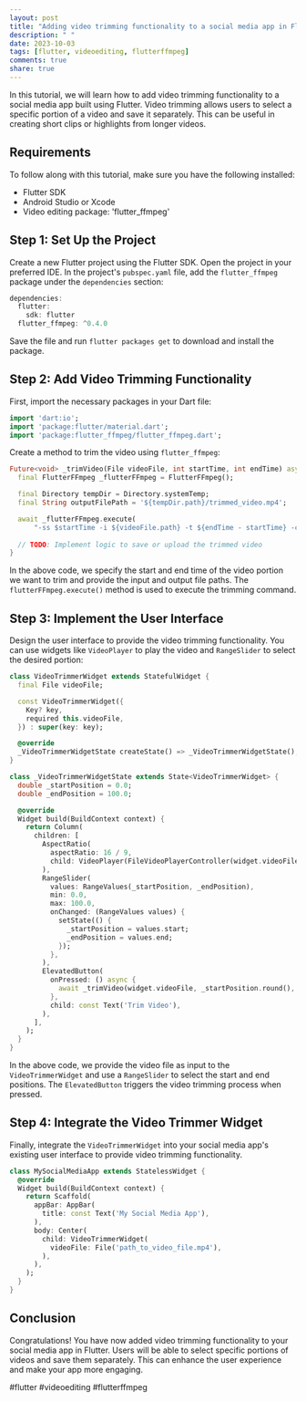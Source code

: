 ```yaml
---
layout: post
title: "Adding video trimming functionality to a social media app in Flutter"
description: " "
date: 2023-10-03
tags: [flutter, videoediting, flutterffmpeg]
comments: true
share: true
---
```


In this tutorial, we will learn how to add video trimming functionality to a social media app built using Flutter. Video trimming allows users to select a specific portion of a video and save it separately. This can be useful in creating short clips or highlights from longer videos.

## Requirements
To follow along with this tutorial, make sure you have the following installed:

- Flutter SDK
- Android Studio or Xcode
- Video editing package: 'flutter_ffmpeg'

## Step 1: Set Up the Project
Create a new Flutter project using the Flutter SDK. Open the project in your preferred IDE. In the project's `pubspec.yaml` file, add the `flutter_ffmpeg` package under the `dependencies` section:

```dart
dependencies:
  flutter:
    sdk: flutter
  flutter_ffmpeg: ^0.4.0
```

Save the file and run `flutter packages get` to download and install the package.

## Step 2: Add Video Trimming Functionality
First, import the necessary packages in your Dart file:

```dart
import 'dart:io';
import 'package:flutter/material.dart';
import 'package:flutter_ffmpeg/flutter_ffmpeg.dart';
```

Create a method to trim the video using `flutter_ffmpeg`:

```dart
Future<void> _trimVideo(File videoFile, int startTime, int endTime) async {
  final FlutterFFmpeg _flutterFFmpeg = FlutterFFmpeg();

  final Directory tempDir = Directory.systemTemp;
  final String outputFilePath = '${tempDir.path}/trimmed_video.mp4';

  await _flutterFFmpeg.execute(
      "-ss $startTime -i ${videoFile.path} -t ${endTime - startTime} -c copy $outputFilePath");
      
  // TODO: Implement logic to save or upload the trimmed video
}
```

In the above code, we specify the start and end time of the video portion we want to trim and provide the input and output file paths. The `flutterFFmpeg.execute()` method is used to execute the trimming command.

## Step 3: Implement the User Interface
Design the user interface to provide the video trimming functionality. You can use widgets like `VideoPlayer` to play the video and `RangeSlider` to select the desired portion:

```dart
class VideoTrimmerWidget extends StatefulWidget {
  final File videoFile;

  const VideoTrimmerWidget({
    Key? key,
    required this.videoFile,
  }) : super(key: key);

  @override
  _VideoTrimmerWidgetState createState() => _VideoTrimmerWidgetState();
}

class _VideoTrimmerWidgetState extends State<VideoTrimmerWidget> {
  double _startPosition = 0.0;
  double _endPosition = 100.0;

  @override
  Widget build(BuildContext context) {
    return Column(
      children: [
        AspectRatio(
          aspectRatio: 16 / 9,
          child: VideoPlayer(FileVideoPlayerController(widget.videoFile)),
        ),
        RangeSlider(
          values: RangeValues(_startPosition, _endPosition),
          min: 0.0,
          max: 100.0,
          onChanged: (RangeValues values) {
            setState(() {
              _startPosition = values.start;
              _endPosition = values.end;
            });
          },
        ),
        ElevatedButton(
          onPressed: () async {
            await _trimVideo(widget.videoFile, _startPosition.round(), _endPosition.round());
          },
          child: const Text('Trim Video'),
        ),
      ],
    );
  }
}
```

In the above code, we provide the video file as input to the `VideoTrimmerWidget` and use a `RangeSlider` to select the start and end positions. The `ElevatedButton` triggers the video trimming process when pressed.

## Step 4: Integrate the Video Trimmer Widget
Finally, integrate the `VideoTrimmerWidget` into your social media app's existing user interface to provide video trimming functionality.

```dart
class MySocialMediaApp extends StatelessWidget {
  @override
  Widget build(BuildContext context) {
    return Scaffold(
      appBar: AppBar(
        title: const Text('My Social Media App'),
      ),
      body: Center(
        child: VideoTrimmerWidget(
          videoFile: File('path_to_video_file.mp4'),
        ),
      ),
    );
  }
}
```

## Conclusion
Congratulations! You have now added video trimming functionality to your social media app in Flutter. Users will be able to select specific portions of videos and save them separately. This can enhance the user experience and make your app more engaging.

#flutter #videoediting #flutterffmpeg